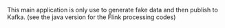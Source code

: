 This main application is only use to generate fake data and then publish to Kafka. (see the java version for the Flink processing codes)
